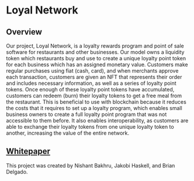 # Loyal Network

## Overview 
Our project, Loyal Network, is a loyalty rewards program and point of sale software for restaurants and other businesses. Our model owns a liquidity token which restaurants buy and use to create a unique loyalty point token for each business which has an assigned monetary value. Customers make regular purchases using fiat (cash, card), and when merchants approve each transaction, customers are given an NFT that represents their order and includes necessary information, as well as a series of loyalty point tokens. Once enough of these loyalty point tokens have accumulated, customers can redeem (burn) their loyalty tokens to get a free meal from the restaurant. This is beneficial to use with blockchain because it reduces the costs that it requires to set up a loyalty program, which enables small business owners to create a full loyalty point program that was not accessible to them before. It also enables interoperability, as customers are able to exchange their loyalty tokens from one unique loyalty token to another, increasing the value of the entire network.

## [Whitepaper](https://kobisbeef.com/loyalnetwork.pdf)

This project was created by Nishant Bakhru, Jakobi Haskell, and Brian Delgado.
